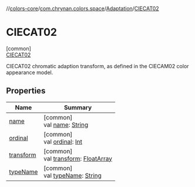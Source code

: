 //[colors-core](../../../../index.md)/[com.chrynan.colors.space](../../index.md)/[Adaptation](../index.md)/[CIECAT02](index.md)

# CIECAT02

[common]\
[CIECAT02](index.md)

CIECAT02 chromatic adaption transform, as defined in the CIECAM02 color appearance model.

## Properties

| Name | Summary |
|---|---|
| [name](../../-render-intent/-a-b-s-o-l-u-t-e/index.md#-372974862%2FProperties%2F1346026436) | [common]<br>val [name](../../-render-intent/-a-b-s-o-l-u-t-e/index.md#-372974862%2FProperties%2F1346026436): [String](https://kotlinlang.org/api/latest/jvm/stdlib/kotlin/-string/index.html) |
| [ordinal](../../-render-intent/-a-b-s-o-l-u-t-e/index.md#-739389684%2FProperties%2F1346026436) | [common]<br>val [ordinal](../../-render-intent/-a-b-s-o-l-u-t-e/index.md#-739389684%2FProperties%2F1346026436): [Int](https://kotlinlang.org/api/latest/jvm/stdlib/kotlin/-int/index.html) |
| [transform](../transform.md) | [common]<br>val [transform](../transform.md): [FloatArray](https://kotlinlang.org/api/latest/jvm/stdlib/kotlin/-float-array/index.html) |
| [typeName](../type-name.md) | [common]<br>val [typeName](../type-name.md): [String](https://kotlinlang.org/api/latest/jvm/stdlib/kotlin/-string/index.html) |

